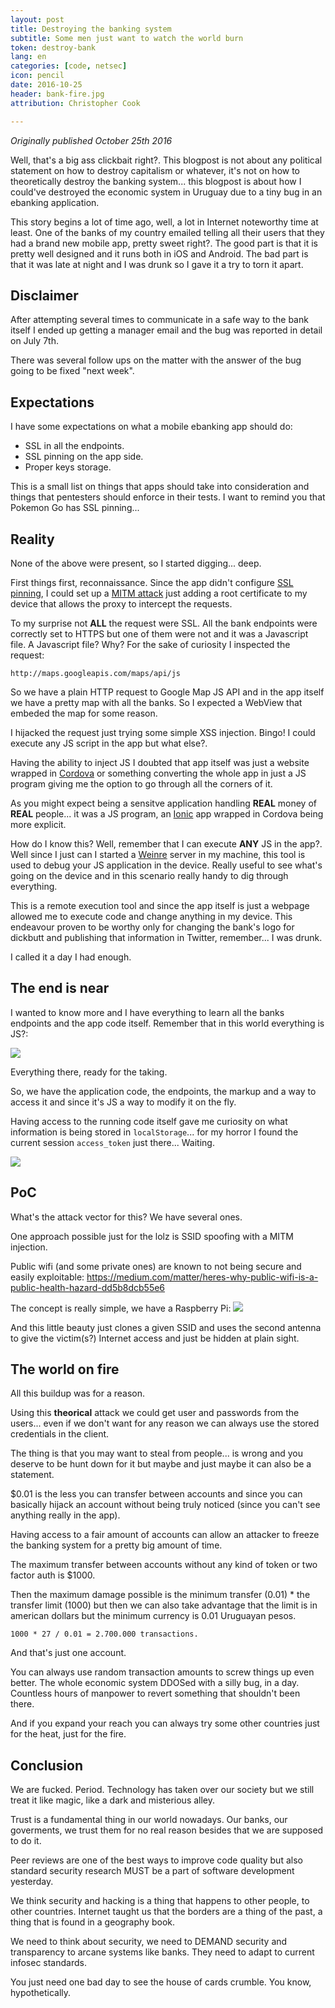 ```yaml
---
layout: post
title: Destroying the banking system
subtitle: Some men just want to watch the world burn
token: destroy-bank
lang: en
categories: [code, netsec]
icon: pencil
date: 2016-10-25
header: bank-fire.jpg
attribution: Christopher Cook

---
```

_Originally published October 25th 2016_

Well, that's a big ass clickbait right?. This blogpost is not about any
political statement on how to destroy capitalism or whatever, it's not on how to
theoretically destroy the banking system... this blogpost is about how I could've
destroyed the economic system in Uruguay due to a tiny bug in an ebanking
application.

This story begins a lot of time ago, well, a lot in Internet noteworthy time at
least.
One of the banks of my country emailed telling all their users that they
had a brand new mobile app, pretty sweet right?.
The good part is that it is pretty well designed and it runs both in iOS and
Android.
The bad part is that it was late at night and I was drunk so I gave it a try to
torn it apart.

## Disclaimer

After attempting several times to communicate in a safe way to the bank itself I
ended up getting a manager email and the bug was reported in detail on July 7th.

There was several follow ups on the matter with the answer of the bug going to
be fixed "next week".

## Expectations

I have some expectations on what a mobile ebanking app should do:

* SSL in all the endpoints.
* SSL pinning on the app side.
* Proper keys storage.

This is a small list on things that apps should take into consideration and things
that pentesters should enforce in their tests.
I want to remind you that Pokemon Go has SSL pinning...

## Reality

None of the above were present, so I started digging... deep.

First things first, reconnaissance.
Since the app didn't configure [SSL pinning](https://www.owasp.org/index.php/Certificate_and_Public_Key_Pinning),
I could set up a [MITM attack](https://en.wikipedia.org/wiki/Man-in-the-middle_attack)
just adding a root certificate to my device that allows the proxy to intercept
the requests.

To my surprise not **ALL** the request were SSL. All the bank endpoints were
correctly set to HTTPS but one of them were not and it was a Javascript file.
A Javascript file? Why? For the sake of curiosity I inspected the request:

```
http://maps.googleapis.com/maps/api/js
```

So we have a plain HTTP request to Google Map JS API and in the app itself we have a
pretty map with all the banks. So I expected a WebView that embeded the map for
some reason.

I hijacked the request just trying some simple XSS injection. Bingo! I could
execute any JS script in the app but what else?.

Having the ability to inject JS I doubted that app itself was just a website
wrapped in [Cordova](https://cordova.apache.org/) or something converting the
whole app in just a JS program giving me the option to go through all the
corners of it.

As you might expect being a sensitve application handling **REAL** money of
**REAL** people... it was a JS program, an [Ionic](http://ionicframework.com/)
app wrapped in Cordova being more explicit.

How do I know this? Well, remember that I can execute **ANY** JS in the app?.
Well since I just can I started a [Weinre](https://people.apache.org/~pmuellr/weinre/docs/latest/Home.html) server in my machine, this tool is used to debug your JS
application in the device. Really useful to see what's going on the device and
in this scenario really handy to dig through everything.

This is a remote execution tool and since the app itself is just a webpage allowed me
to execute code and change anything in my device.
This endeavour proven to be worthy only for changing the bank's logo for
dickbutt and publishing that information in Twitter, remember... I was drunk.

I called it a day I had enough.

## The end is near

I wanted to know more and I have everything to learn all the banks endpoints
and the app code itself. Remember that in this world everything is JS?:

![](/img/blog/bank-code.png)

Everything there, ready for the taking.

So, we have the application code, the endpoints, the markup and a way to access
it and since it's JS a way to modify it on the fly.

Having access to the running code itself gave me curiosity on what information
is being stored in `localStorage`... for my horror I found the current session
`access_token` just there... Waiting.

![](/img/blog/bank-localstorage.jpg)

## PoC

What's the attack vector for this?
We have several ones.

One approach possible just for the lolz is SSID spoofing with a MITM injection.

Public wifi (and some private ones) are known to not being secure and easily
exploitable: https://medium.com/matter/heres-why-public-wifi-is-a-public-health-hazard-dd5b8dcb55e6

The concept is really simple, we have a Raspberry Pi:
![](/img/blog/pi-in-the-middle.jpg)

And this little beauty just clones a given SSID and uses the second antenna to
give the victim(s?) Internet access and just be hidden at plain sight.

## The world on fire

All this buildup was for a reason.

Using this **theorical** attack we could get user and passwords from the
users... even if we don't want for any reason we can always use the stored
credentials in the client.

The thing is that you may want to steal from people... is wrong and you deserve
to be hunt down for it but maybe and just maybe it can also be a statement.

$0.01 is the less you can transfer between accounts and since you can basically
hijack an account without being truly noticed (since you can't see anything
really in the app).

Having access to a fair amount of accounts can allow an attacker to freeze the
banking system for a pretty big amount of time.

The maximum transfer between accounts without any kind of token or two factor
auth is $1000.

Then the maximum damage possible is the minimum transfer (0.01) * the transfer
limit (1000) but then we can also take advantage that the limit is in american
dollars but the minimum currency is 0.01 Uruguayan pesos.

```
1000 * 27 / 0.01 = 2.700.000 transactions.
```

And that's just one account.

You can always use random transaction amounts to screw things up even better.
The whole economic system DDOSed with a silly bug, in a day. Countless hours of
manpower to revert something that shouldn't been there.

And if you expand your reach you can always try some other countries just for
the heat, just for the fire.

## Conclusion

We are fucked. Period.
Technology has taken over our society but we still treat it like magic, like a
dark and misterious alley.

Trust is a fundamental thing in our world nowadays. Our banks, our goverments, we
trust them for no real reason besides that we are supposed to do it.

Peer reviews are one of the best ways to improve code quality but also standard
security research MUST be a part of software development yesterday.

We think security and hacking is a thing that happens to other people, to other
countries. Internet taught us that the borders are a thing of the past, a thing
that is found in a geography book.

We need to think about security, we need to DEMAND security and transparency to
arcane systems like banks. They need to adapt to current infosec standards.

You just need one bad day to see the house of cards crumble. You know, hypothetically.
